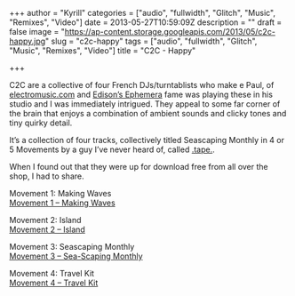 +++
author = "Kyrill"
categories = ["audio", "fullwidth", "Glitch", "Music", "Remixes", "Video"]
date = 2013-05-27T10:59:09Z
description = ""
draft = false
image = "https://ap-content.storage.googleapis.com/2013/05/c2c-happy.jpg"
slug = "c2c-happy"
tags = ["audio", "fullwidth", "Glitch", "Music", "Remixes", "Video"]
title = "C2C - Happy"

+++


C2C are a collective of four French DJs/turntablists who make e
Paul, of [electromusic.com](https://electro-music.com/ "Electo Music") and [Edison’s Ephemera](https://electro-music.com/forum/topic-33403.html "Edison's Ephemera") fame was playing these in his studio and I was immediately intrigued. They appeal to some far corner of the brain that enjoys a combination of ambient sounds and clicky tones and tiny quirky detail.

It’s a collection of four tracks, collectively titled Seascaping Monthly in 4 or 5 Movements by a guy I’ve never heard of, called [.tape.](https://www.facebook.com/pages/tape/151756927844 ".tape.").

When I found out that they were up for download free from all over the shop, I had to share.

Movement 1: Making Waves  
[Movement 1 – Making Waves](https://ap-content.storage.googleapis.com/2013/05/01-Movement-1-_-Making-Waves.mp3)

Movement 2: Island  
[Movement 2 – Island](https://ap-content.storage.googleapis.com/2013/05/02-Movement-2-_-Island.mp3)

Movement 3: Seascaping Monthly  
[Movement 3 – Sea-Scaping Monthly](https://ap-content.storage.googleapis.com/2013/05/03-Movement-3-_-Sea-Scaping-Monthly.mp3)

Movement 4: Travel Kit  
[Movement 4 – Travel Kit](https://ap-content.storage.googleapis.com/2013/05/04-Movement-4-_-Travel-Kit.mp3)


